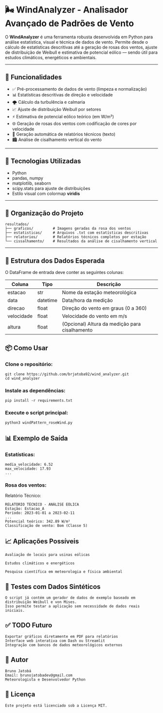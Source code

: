 # 🌬️ WindAnalyzer - Analisador Avançado de Padrões de Vento

O **WindAnalyzer** é uma ferramenta robusta desenvolvida em Python para análise estatística, visual e técnica de dados de vento. Permite desde o cálculo de estatísticas descritivas até a geração de rosas dos ventos, ajuste de distribuição de Weibull e estimativa de potencial eólico — sendo útil para estudos climáticos, energéticos e ambientais.

---

## 🚀 Funcionalidades

- ✅ Pré-processamento de dados de vento (limpeza e normalização)
- 📊 Estatísticas descritivas de direção e velocidade
- 🌪️ Cálculo da turbulência e calmaria
- 📈 Ajuste de distribuição Weibull por setores
- ⚡ Estimativa de potencial eólico teórico (em W/m²)
- 🌐 Geração de rosas dos ventos com codificação de cores por velocidade
- 📄 Geração automática de relatórios técnicos (texto)
- 🏙️ Análise de cisalhamento vertical do vento

---

## 🧠 Tecnologias Utilizadas

- Python
- pandas, numpy
- matplotlib, seaborn
- scipy.stats para ajuste de distribuições
- Estilo visual com colormap **viridis**

---

## 📁 Organização do Projeto

```
resultados/
├── graficos/         # Imagens geradas da rosa dos ventos
├── estatisticas/     # Arquivos .txt com estatísticas descritivas
├── relatorios/       # Relatórios técnicos completos por estação
└── cissalhamento/    # Resultados da análise de cisalhamento vertical
```

---

## 📌 Estrutura dos Dados Esperada

O DataFrame de entrada deve conter as seguintes colunas:

| Coluna     | Tipo      | Descrição                                         |
|------------|-----------|---------------------------------------------------|
| estacao    | str       | Nome da estação meteorológica                      |
| data       | datetime  | Data/hora da medição                               |
| direcao    | float     | Direção do vento em graus (0 a 360)                |
| velocidade | float     | Velocidade do vento em m/s                         |
| altura     | float     | (Opcional) Altura da medição para cisalhamento     |

## 📦 Como Usar

### Clone o repositório:

    git clone https://github.com/brjatoba92/wind_analyzer.git
    cd wind_analyzer

### Instale as dependências:

    pip install -r requirements.txt

### Execute o script principal:

    python3 windPattern_roseWind.py

## 📊 Exemplo de Saída

### Estatísticas:
    media_velocidade: 6.52
    max_velocidade: 17.93
    ...

### Rosa dos ventos:

Relatório Técnico:

    RELATÓRIO TÉCNICO - ANÁLISE EÓLICA
    Estação: Estacao_A
    Período: 2023-01-01 a 2023-02-11
    ...
    Potencial teórico: 342.89 W/m²
    Classificação de vento: Bom (Classe 5)


## 📈 Aplicações Possíveis

    Avaliação de locais para usinas eólicas

    Estudos climáticos e energéticos

    Pesquisa científica em meteorologia e física ambiental

## 🧪 Testes com Dados Sintéticos

    O script já contém um gerador de dados de exemplo baseado em distribuição Weibull e von Mises. 
    Isso permite testar a aplicação sem necessidade de dados reais iniciais.

## ✅ TODO Futuro

    Exportar gráficos diretamente em PDF para relatórios
    Interface web interativa com Dash ou Streamlit
    Integração com bancos de dados meteorológicos externos

## 👤 Autor

    Bruno Jatobá
    Email: brunojatobadev@gmail.com
    Meteorologista e Desenvolvedor Python

## 📄 Licença

    Este projeto está licenciado sob a Licença MIT.